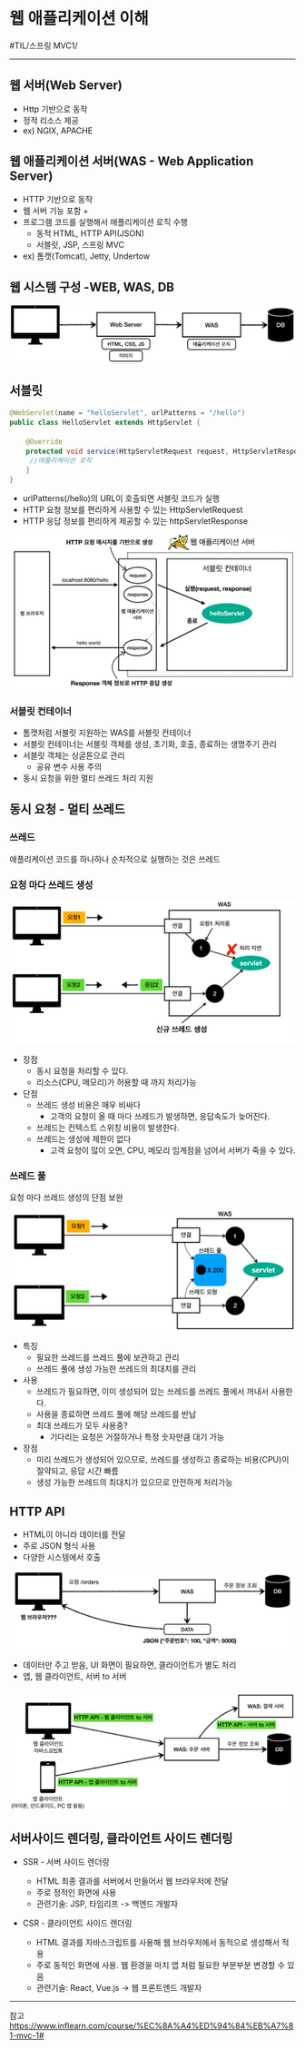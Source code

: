 # 웹 애플리케이션 이해
#TIL/스프링 MVC1/

---
## 웹 서버(Web Server)
- Http 기반으로 동작
- 정적 리소스 제공
- ex) NGIX, APACHE

## 웹 애플리케이션 서버(WAS - Web Application Server)
- HTTP 기반으로 동작
- 웹 서버 기능 포함 +
- 프로그램 코드를 실행해서 애플리케이션 로직 수행
    - 동적 HTML, HTTP API(JSON)
    - 서블릿, JSP, 스프링 MVC
- ex) 톰캣(Tomcat), Jetty, Undertow

## 웹 시스템 구성 -WEB, WAS, DB

![](./images/웹애이_1.PNG)

## 서블릿

```java
@WebServlet(name = "helloServlet", urlPatterns = "/hello")
public class HelloServlet extends HttpServlet {

    @Override
    protected void service(HttpServletRequest request, HttpServletResponse response) { 
     //애플리케이션 로직
    }
}
```

- urlPatterns(/hello)의 URL이 호출되면 서블릿 코드가 실행
- HTTP 요청 정보를 편리하게 사용할 수 있는 HttpServletRequest
- HTTP 응답 정보를 편리하게 제공할 수 있는 httpServletResponse

![](./images/웹애이_2.PNG)

### 서블릿 컨테이너
- 톰캣처럼 서블릿 지원하는 WAS를 서블릿 컨테이너
- 서블릿 컨테이너는 서블릿 객체를 생성, 초기화, 호출, 종료하는 생명주기 관리
- 서블릿 객체는 싱글톤으로 관리
    - 공유 변수 사용 주의
- 동시 요청을 위한 멀티 쓰레드 처리 지원

## 동시 요청 - 멀티 쓰레드

### 쓰레드
애플리케이션 코드를 하나하나 순차적으로 실행하는 것은 쓰레드

### 요청 마다 쓰레드 생성

![](./images/웹애이_3.PNG)

- 장점
    - 동시 요청을 처리할 수 있다.
    - 리소스(CPU, 메모리)가 허용할 때 까지 처리가능
- 단점
    - 쓰레드 생성 비용은 매우 비싸다
        - 고객의 요청이 올 때 마다 쓰레드가 발생하면, 응답속도가 늦어진다.
    - 쓰레드는 컨텍스트 스위칭 비용이 발생한다.
    - 쓰레드는 생성에 제한이 없다
        - 고객 요청이 많이 오면, CPU, 메모리 임계점을 넘어서 서버가 죽을 수 있다.

### 쓰레드 풀
요청 마다 쓰레드 생성의 단점 보완

![](./images/웹애이_4.PNG)

- 특징
    - 필요한 쓰레드를 쓰레드 풀에 보관하고 관리
    - 쓰레드 풀에 생성 가능한 쓰레드의 최대치를 관리
- 사용
    - 쓰레드가 필요하면, 이미 생성되어 있는 쓰레드를 쓰레드 풀에서 꺼내서 사용한다.
    - 사용을 종료하면 쓰레드 풀에 해당 쓰레드를 반납
    - 최대 쓰레드가 모두 사용중?
        - 기다리는 요청은 거절하거나 특정 숫자만큼 대기 가능
- 장점
    - 미리 쓰레드가 생성되어 있으므로, 쓰레드를 생성하고 종료하는 비용(CPU)이 절약되고, 응답 시간 빠름
    - 생성 가능한 쓰레드의 최대치가 있으므로 안전하게 처리가능


## HTTP API
- HTML이 아니라 데이터를 전달
- 주로 JSON 형식 사용
- 다양한 시스템에서 호출

![](./images/웹애이_5.PNG)

- 데이터만 주고 받음, UI 화면이 필요하면, 클라이언트가 별도 처리
- 앱, 웹 클라이언트, 서버 to 서버

![](./images/웹애이_6.PNG)

## 서버사이드 렌더링, 클라이언트 사이드 렌더링
- SSR - 서버 사이드 렌더링
    - HTML 최종 결과를 서버에서 만들어서 웹 브라우저에 전달
    - 주로 정적인 화면에 사용
    - 관련기술: JSP, 타임리프 -> 백엔드 개발자

- CSR - 클라이언트 사이드 렌더링
    - HTML 결과를 자바스크립트를 사용해 웹 브라우저에서 동적으로 생성해서 적용
    - 주로 동적인 화면에 사용. 웹 환경을 마치 앱 처럼 필요한 부분부분 변경할 수 있음
    - 관련기술: React, Vue.js -> 웹 프론트엔드 개발자


---
참고
https://www.inflearn.com/course/%EC%8A%A4%ED%94%84%EB%A7%81-mvc-1#